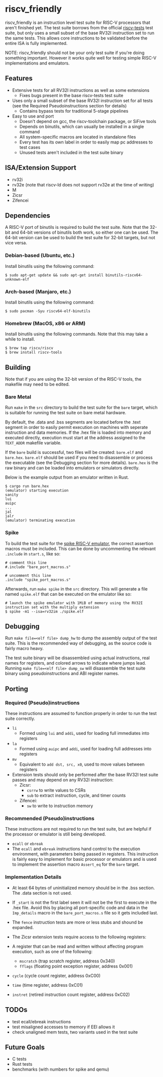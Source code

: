 # riscv_friendly

riscv_friendly is an instruction level test suite for RISC-V processors that aren't finished yet. The test suite borrows from the official [riscv-tests](https://github.com/riscv-software-src/riscv-tests) test suite, but only uses a small subset of the base RV32I instruction set to run the same tests. This allows core instructions to be validated before the entire ISA is fully implemented.
  
NOTE: riscv_friendly should not be your only test suite if you're doing something important. However it works quite well for testing simple RISC-V implementations and emulators.

## Features
 - Extensive tests for all RV32I instructions as well as some extensions
    - Fixes bugs present in the base riscv-tests test suite
 - Uses only a small subset of the base RV32I instruction set for all tests (see the Required Pseudoinstructions section for details)
    - Contains bypass tests for traditional 5-stage pipelines
 - Easy to use and port
    - Doesn't depend on gcc, the riscv-toolchain package, or SiFive tools
    - Depends on binutils, which can usually be installed in a single command
    - All system-specific macros are located in standalone files
    - Every test has its own label in order to easily map pc addresses to test cases
    - Unused tests aren't included in the test suite binary

## ISA/Extension Support
 - rv32i
 - rv32e (note that riscv-ld does not support rv32e at the time of writing)
 - M
 - Zicsr
 - Zifencei

## Dependencies
A RISC-V port of binutils is required to build the test suite. Note that the 32-bit and 64-bit versions of binutils both work, so either one can be used. The 64-bit version can be used to build the test suite for 32-bit targets, but not vice versa.
 
### Debian-based (Ubuntu, etc.)
Install binutils using the following command:
```
$ sudo apt-get update && sudo apt-get install binutils-riscv64-unknown-elf
```
 
### Arch-based (Manjaro, etc.)
Install binutils using the following command:
```
$ sudo pacman -Syu riscv64-elf-binutils
```
 
### Homebrew (MacOS, x86 or ARM)
Install binutils using the following commands. Note that this may take a while to install.
```
$ brew tap riscv/riscv
$ brew install riscv-tools
```

## Building
Note that if you are using the 32-bit version of the RISC-V tools, the makefile may need to be edited.

### Bare Metal
Run `make` in the `src` directory to build the test suite for the `bare` target, which is suitable for running the test suite on bare metal hardware.
  
By default, the .data and .bss segments are located before the .text segment in order to easily permit execution on machines with seperate instruction and data memories. If the .hex file is loaded into memory and executed directly, execution must start at the address assigned to the `TEXT_ADDR` makefile variable.
  
If the `bare` build is successful, two files will be created: `bare.elf` and `bare.hex`. `bare.elf` should be used if you need to disassemble or process the executable (see the Debugging section for more details). `bare.hex` is the raw binary and can be loaded into emulators or simulators directly.
  
Below is the example output from an emulator written in Rust.
```
$ cargo run bare.hex
(emulator) starting execution
sanity
lui
auipc
...
jal
jalr
(emulator) terminating execution
```

### Spike
To build the test suite for the [spike RISC-V emulator](https://github.com/riscv-software-src/riscv-isa-sim), the correct assertion macros must be included. This can be done by uncommenting the relevant `.include` in `start.s`, like so:
```
# comment this line
#.include "bare_port_macros.s"

# uncomment this line
.include "spike_port_macros.s"
```
  
Afterwards, run `make spike` in the `src` directory. This will generate a file named `spike.elf` that can be executed on the emulator like so:
```
# launch the spike emulator with 1MiB of memory using the RV32I instruction set with the multiply extension
$ spike -m1 --isa=rv32im ./spike.elf
```

## Debugging
Run `make file=<elf file> dump_hw` to dump the assembly output of the test suite. This is the recommended way of debugging, as the source code is fairly macro heavy.
  
The test suite binary will be disassembled using actual instructions, real names for registers, and colored arrows to indicate where jumps lead. Running `make file=<elf file> dump_sw` will disassemble the test suite binary using pseudoinstructions and ABI register names.

## Porting
### Required (Pseudo)instructions
These instructions are assumed to function properly in order to run the test suite correctly.
 - `li`
    - Formed using `lui` and `addi`, used for loading full immediates into registers
 - `la`
    - Formed using `auipc` and `addi`, used for loading full addresses into registers
 - `mv`
    - Equivalent to `add dst, src, x0`, used to move values between registers
 - Extension tests should only be performed after the base RV32I test suite passes and may depend on any RV32I instruction:
    - Zicsr:
       - `csrrw` to write values to CSRs
       - `sub` to extract instruction, cycle, and timer counts
    - Zifencei:
       - `sw` to write to instruction memory

### Recommended (Pseudo)instructions
These instructions are not required to run the test suite, but are helpful if the processor or emulator is still being developed.
 - `ecall` or `ebreak`
 - The `ecall` and `ebreak` instructions hand control to the execution environment, with parameters being passed in registers. This instruction is fairly easy to implement for basic processor or emulators and is used to implement the assertion macro `Assert_eq` for the `bare` target.

### Implementation Details
 - At least 64 bytes of uninitialized memory should be in the .bss section. The .data section is not used.
 - If `_start` is not the first label seen it will not be the first to execute in the .hex file. Avoid this by placing all port-specific code and data in the `Imp_details` macro in the `bare_port_macros.s` file so it gets included last.
 - The `fence` instruction tests are more or less stubs and shound be expanded.
  
 - The Zicsr extension tests require access to the following registers:
 - A register that can be read and written without affecting program execution, such as one of the following:
    - `mscratch` (trap scratch register, address 0x340)
    - `fflags` (floating point exception register, address 0x001)
 - `cycle` (cycle count register, address 0xC00)
 - `time` (time register, address 0xC01)
 - `instret` (retired instruction count register, address 0xC02)

## TODOs
 - test ecall/ebreak instructions
 - test misaligned accesses to memory if EEI allows it
 - check unaligned mem tests, two variants used in the test suite

## Future Goals
 - C tests
 - Rust tests
 - benchmarks (with numbers for spike and qemu)
 
